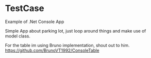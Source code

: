 # TestCase
Example of .Net Console App

Simple App about parking lot, just loop around things and make use of model class.

For the table im using Bruno implementation, shout out to him. https://github.com/BrunoVT1992/ConsoleTable 
